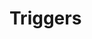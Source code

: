 # Triggers

<div id='redoc-container'>
</div>
<script>
    (function() {
        Redoc.init('/_static/api/tag_manager_authorized_api_triggers.json', {}, document.getElementById('redoc-container'), () => {window.prepareRedocMenu ? window.prepareRedocMenu() : setTimeout(()=>{window.prepareRedocMenu()}, 2000)});
    })();
</script>

